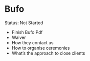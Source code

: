 # Bufo

Status: Not Started

- Finish Bufo Pdf
- Waiver
- How they contact us
- How to organise ceremonies
- What’s the approach to close clients